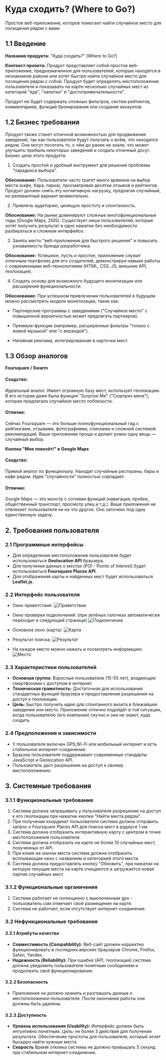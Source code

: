 # Куда сходить? (Where to Go?)

Простое веб-приложение, которое помогает найти случайное место для посещения рядом с вами.

## 1.1 Введение

**Название продукта:** "Куда сходить?" (Where to Go?)

**Контекст проекта:**
Продукт представляет собой простое веб-приложение, предназначенное для пользователей, которые находятся в незнакомом районе или хотят быстро найти случайное место для посещения рядом с собой. Продукт будет определять местоположение пользователя и показывать на карте несколько случайных мест из категорий "еда", "напитки" и "достопримечательности".

Продукт не будет содержать сложных фильтров, систем рейтингов, комментариев, функций бронирования или создания аккаунтов. 

## 1.2 Бизнес требования
Продукт также станет отличной возможностью для продвижения заведений, так как пользователи будут получать о всём, что находится рядом. Они могут посетить то, о чём до ранее не знали, что может улучшить прибыль некоторых заведений и создать отличный досуг. Бизнес цели этого продукта:

1.  Создать простой и удобный инструмент для решения проблемы "парадокса выбора".

**Обоснование:** Пользователи часто тратят много времени на выбор места (кафе, бара, парка), просматривая десятки отзывов и рейтингов. Продукт должен снять эту когнитивную нагрузку, предлагая случайный, но релевантный вариант моментально.

2.  Привлечь аудиторию, ценящую простоту и спонтанность.

**Обоснование:** На рынке доминируют сложные многофункциональные гиды (Google Maps, 2GIS). Существует ниша пользователей, которые хотят получить результат в одно нажатие без необходимости разбираться в сложном интерфейсе.

3.  Занять место "веб-приложения для быстрого решения" и повысить узнаваемость бренда разработчика.

**Обоснование:** Успешное, пусть и простое, приложение служит отличным портфолио для его создателей, демонстрируя навыки работы с современными веб-технологиями (HTML, CSS, JS, внешние API, геолокация).

4.  Создать основу для возможного будущего монетизации или расширения функциональности.

**Обоснование:** При успешном привлечении пользователей в будущем можно рассмотреть модели монетизации, такие как:

*  Партнерские программы с заведениями ("Случайное место" с повышенной вероятностью может предлагать партнеров).

*  Премиум-функции (например, расширенные фильтры "только с живой музыкой" или "с верандой").

*  Нативная реклама, интегрированная в карточки мест.

## 1.3 Обзор аналогов

**Foursquare / Swarm**

#### Сходство:
Идеальный аналог. Имеет огромную базу мест, использует геолокацию. В его истории даже была функция "Surprise Me" ("Сюрприз меня"), которая предлагала случайное место поблизости.

#### Отличие: 
Сейчас Foursquare — это больше полнофункциональный гид с рейтингами, отзывами, фотографиями, списками и сложной системой рекомендаций. Ваше приложение проще и делает ровно одну вещь — случайный выбор.

**Кнопка "Мне повезёт!" в Google Maps**

#### Сходство: 
Прямой аналог по функционалу. Находит случайные рестораны, бары и кафе рядом. Идея "случайности" полностью совпадает.

#### Отличие: 
Google Maps — это монстр с сотнями функций (навигация, пробки, общественный транспорт, просмотр улиц и т.д.). Ваше приложение не отвлекает пользователя ни на что другое. Оно заточено под одну единственную задачу.

## 2. Требования пользователя

### 2.1 Программные интерфейсы
*   Для определения местоположения пользователя будет использоваться **Geolocation API** браузера.
*   Для получения данных о местах (POI - Points of Interest) будет использоваться **Foursquare Places API**.
*   Для отображения карты и найденных мест будет использоваться **Leaflet.js**.

### 2.2 Интерфейс пользователя

* Окно приветствия:
  ![Приветствие](docs/mock/Start.png)

* Окно проверки подключений: (при зелёных галочках автоматически переходит к следующей странице)
  ![Подключение](docs/mock/Connect.png)

* Основное окно (карта):
  ![Карта](docs/mock/Map.png)

* Результат поиска:
  ![Результат](docs/mock/FoundedPlaces.png)

* На каждое место можно нажать и посмотреть информацию:
  ![Место](docs/mock/SelectedPlaces.png)

### 2.3 Характеристики пользователей
*   **Основная группа:** Взрослые пользователи (15-55 лет), владеющие смартфонами с доступом в интернет.
*   **Техническая грамотность:** Достаточная для использования стандартных функций браузера и предоставления разрешения на доступ к геолокации.
*   **Цель:** Быстро получить идею для спонтанного визита в ближайшее заведение или место. Приложение отлично подойдёт в той ситуации, когда пользователю (его компании) скучно и они не знают, куда сходить

### 2.4 Предположения и зависимости
*   У пользователя включен GPS,Wi-Fi или мобильный интернет и есть стабильное интернет-соединение.
*   Браузер пользователя поддерживает современные стандарты JavaScript и Geolocation API.
*   Пользователь даст разрешение на доступ к своему местоположению.

## 3. Системные требования

### 3.1.1 Функциональные требования
1.  Система должна запрашивать у пользователя разрешение на доступ к его геолокации при нажатии кнопки "Найти места рядом".
2.  При получении координат пользователя система должна отправить запрос к Foursquare Places API для поиска мест в радиусе 1 км.
3.  Система должна отобразить интерактивную карту с центром в точке местоположения пользователя.
4.  Система должна отобразить на карте не более 10 случайных мест, полученных от API.
5.  При клике на значок места система должна отобразить всплывающее окно с названием и категорией этого места.
6.  Система должна предоставлять кнопку "Обновить", при нажатии на которую текущие места на карте очищаются и загружается новая партия случайных мест.

### 3.1.2 Функциональные органичения
1. Система работает не полноценно с выключенным gps - пользователь сам отмечает своё размещение на карте.
2. Система не работает, если отсутствует интернет-соединение.

### 3.2 Нефункциональные требования

#### 3.2.1 Атрибуты качества

*   **Совместимость (Compatibility):** Веб-сайт должен корректно функционировать в последних версиях браузеров Chrome, Firefox, Safari, Yandex.
*   **Надежность (Reliability):** При ошибке (API, геолокация) система должна уведомить пользователя понятным сообщением и продолжить своё функционирование.

#### 3.2.2 Безопасность

*   Приложение не должно хранить и разглашать данные о местоположении пользователя. После окончания работы они должны быть удалены

#### 3.2.3 Доступность

*   **Уровень использования (Usability):** Интерфейс должен быть интуитивно понятным. Цель: не более 3 действий для получения результата. Обеспечение простоты для пользователя, который хочет бысьрро найти нужные места
*   **Скорость** Время отклика системы не должно превышать 5 секунд при стабильном интернет-соединении.
